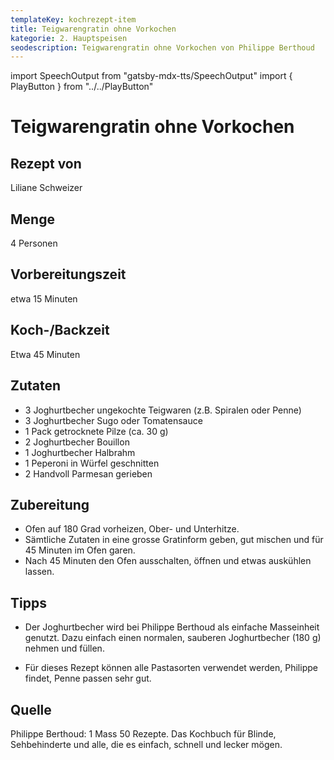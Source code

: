 ```yaml
---
templateKey: kochrezept-item
title: Teigwarengratin ohne Vorkochen
kategorie: 2. Hauptspeisen
seodescription: Teigwarengratin ohne Vorkochen von Philippe Berthoud
---
```

import SpeechOutput from "gatsby-mdx-tts/SpeechOutput"
import { PlayButton } from "../../PlayButton"

<SpeechOutput id="kochrezept-liliane-schweizer-teigwarengratin-ohne-vorkochen" customPlayButton={PlayButton}>

# Teigwarengratin ohne Vorkochen

## Rezept von

Liliane Schweizer

## Menge
4 Personen
## Vorbereitungszeit
etwa 15 Minuten
## Koch-/Backzeit
Etwa 45 Minuten

## Zutaten
* 3 Joghurtbecher ungekochte Teigwaren (z.B. Spiralen oder Penne)
* 3 Joghurtbecher Sugo  oder Tomatensauce
* 1 Pack getrocknete Pilze (ca. 30 g)
* 2 Joghurtbecher Bouillon
* 1 Joghurtbecher Halbrahm
* 1 Peperoni in Würfel geschnitten
* 2 Handvoll Parmesan gerieben




## Zubereitung
* Ofen auf 180 Grad vorheizen, Ober- und Unterhitze.
* Sämtliche Zutaten in eine grosse Gratinform geben, gut mischen und für 45 Minuten im Ofen garen.
* Nach 45 Minuten den Ofen ausschalten, öffnen und etwas auskühlen lassen.




## Tipps
* Der Joghurtbecher wird bei Philippe Berthoud als einfache Masseinheit genutzt. Dazu einfach einen normalen, sauberen Joghurtbecher (180 g) nehmen und füllen.   

* Für dieses Rezept können alle Pastasorten verwendet werden, Philippe findet, Penne passen sehr gut.


## Quelle
Philippe Berthoud: 1 Mass 50 Rezepte. Das Kochbuch für Blinde, Sehbehinderte und alle, die es einfach, schnell und lecker mögen.

</SpeechOutput>